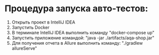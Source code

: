 # Процедура запуска авто-тестов:

1) Открыть проект в IntelliJ IDEA
2) Запустить Docker
3) В терминале IntelliJ IDEA выполнить команду "docker-compose up"
4) Запустить приложение командой: "java -jar ./artifacts/aqa-shop.jar"
5) Для получения отчета в Allure выполнить команду: "./gradlew allureServe"